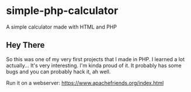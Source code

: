 # simple-php-calculator
A simple calculator made with HTML and PHP

## Hey There
So this was one of my very first projects that I made in PHP. I learned a lot actually... It's very interesting. I'm kinda proud of it. It probably has some bugs and you can probably hack it, ah well.

Run it on a webserver: https://www.apachefriends.org/index.html
